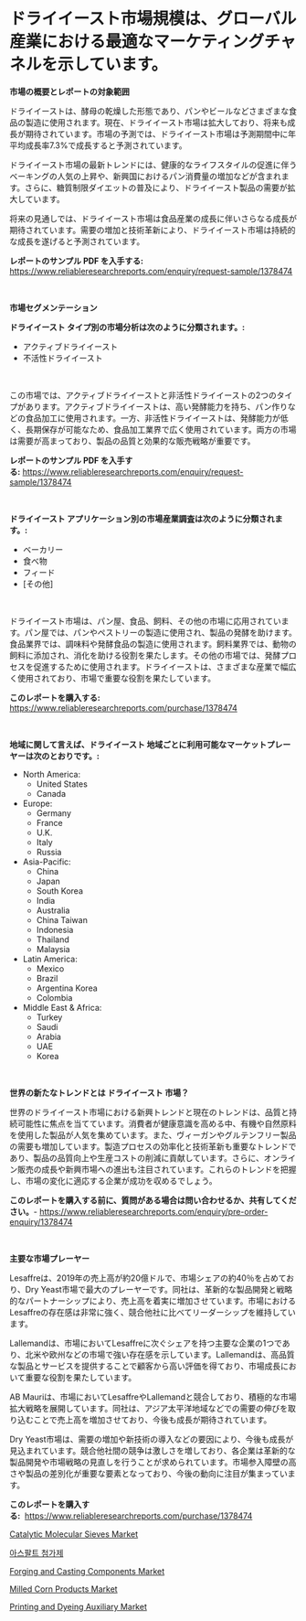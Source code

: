 <p><h1>ドライイースト市場規模は、グローバル産業における最適なマーケティングチャネルを示しています。</h1></p><p><strong>市場の概要とレポートの対象範囲</strong></p>
<p><p>ドライイーストは、酵母の乾燥した形態であり、パンやビールなどさまざまな食品の製造に使用されます。現在、ドライイースト市場は拡大しており、将来も成長が期待されています。市場の予測では、ドライイースト市場は予測期間中に年平均成長率7.3%で成長すると予測されています。</p><p>ドライイースト市場の最新トレンドには、健康的なライフスタイルの促進に伴うベーキングの人気の上昇や、新興国におけるパン消費量の増加などが含まれます。さらに、糖質制限ダイエットの普及により、ドライイースト製品の需要が拡大しています。</p><p>将来の見通しでは、ドライイースト市場は食品産業の成長に伴いさらなる成長が期待されています。需要の増加と技術革新により、ドライイースト市場は持続的な成長を遂げると予測されています。</p></p>
<p><strong>レポートのサンプル PDF を入手する:</strong> <a href="https://www.reliableresearchreports.com/enquiry/request-sample/1378474">https://www.reliableresearchreports.com/enquiry/request-sample/1378474</a></p>
<p>&nbsp;</p>
<p><strong>市場セグメンテーション</strong></p>
<p><strong>ドライイースト タイプ別の市場分析は次のように分類されます。:</strong></p>
<p><ul><li>アクティブドライイースト</li><li>不活性ドライイースト</li></ul></p>
<p>&nbsp;</p>
<p><p>この市場では、アクティブドライイーストと非活性ドライイーストの2つのタイプがあります。アクティブドライイーストは、高い発酵能力を持ち、パン作りなどの食品加工に使用されます。一方、非活性ドライイーストは、発酵能力が低く、長期保存が可能なため、食品加工業界で広く使用されています。両方の市場は需要が高まっており、製品の品質と効果的な販売戦略が重要です。</p></p>
<p><strong>レポートのサンプル PDF を入手する:</strong>&nbsp;<a href="https://www.reliableresearchreports.com/enquiry/request-sample/1378474">https://www.reliableresearchreports.com/enquiry/request-sample/1378474</a></p>
<p>&nbsp;</p>
<p><strong> ドライイースト アプリケーション別の市場産業調査は次のように分類されます。:</strong></p>
<p><ul><li>ベーカリー</li><li>食べ物</li><li>フィード</li><li>[その他]</li></ul></p>
<p>&nbsp;</p>
<p><p>ドライイースト市場は、パン屋、食品、飼料、その他の市場に応用されています。パン屋では、パンやペストリーの製造に使用され、製品の発酵を助けます。食品業界では、調味料や発酵食品の製造に使用されます。飼料業界では、動物の飼料に添加され、消化を助ける役割を果たします。その他の市場では、発酵プロセスを促進するために使用されます。ドライイーストは、さまざまな産業で幅広く使用されており、市場で重要な役割を果たしています。</p></p>
<p><strong>このレポートを購入する:</strong>&nbsp; <a href="https://www.reliableresearchreports.com/purchase/1378474">https://www.reliableresearchreports.com/purchase/1378474</a></p>
<p>&nbsp;</p>
<p><strong>地域に関して言えば、ドライイースト 地域ごとに利用可能なマーケットプレーヤーは次のとおりです。:</strong></p>
<p><ul>
    <li>
        North America:
        <ul>
            <li>United States</li>
            <li>Canada</li>
        </ul>
    </li>
    <li>
        Europe:
        <ul>
            <li>Germany</li>
            <li>France</li>
            <li>U.K.</li>
            <li>Italy</li>
            <li>Russia</li>
        </ul>
    </li>
    <li>
        Asia-Pacific:
        <ul>
            <li>China</li>
            <li>Japan</li>
            <li>South Korea</li>
            <li>India</li>
            <li>Australia</li>
            <li>China Taiwan</li>
            <li>Indonesia</li>
            <li>Thailand</li>
            <li>Malaysia</li>
        </ul>
    </li>
    <li>
        Latin America:
        <ul>
            <li>Mexico</li>
            <li>Brazil</li>
            <li>Argentina Korea</li>
            <li>Colombia</li>
        </ul>
    </li>
    <li>
        Middle East & Africa:
        <ul>
            <li>Turkey</li>
            <li>Saudi</li>
            <li>Arabia</li>
            <li>UAE</li>
            <li>Korea</li>
        </ul>
    </li>
    </ul></p>
<p>&nbsp;</p>
<p><strong>世界の新たなトレンドとは ドライイースト 市場？</strong></p>
<p><p>世界のドライイースト市場における新興トレンドと現在のトレンドは、品質と持続可能性に焦点を当てています。消費者が健康意識を高める中、有機や自然原料を使用した製品が人気を集めています。また、ヴィーガンやグルテンフリー製品の需要も増加しています。製造プロセスの効率化と技術革新も重要なトレンドであり、製品の品質向上や生産コストの削減に貢献しています。さらに、オンライン販売の成長や新興市場への進出も注目されています。これらのトレンドを把握し、市場の変化に適応する企業が成功を収めるでしょう。</p></p>
<p><strong>このレポートを購入する前に、質問がある場合は問い合わせるか、共有してください。</strong>- <a href="https://www.reliableresearchreports.com/enquiry/pre-order-enquiry/1378474">https://www.reliableresearchreports.com/enquiry/pre-order-enquiry/1378474</a></p>
<p>&nbsp;</p>
<p><strong>主要な市場プレーヤー</strong></p>
<p><p>Lesaffreは、2019年の売上高が約20億ドルで、市場シェアの約40％を占めており、Dry Yeast市場で最大のプレーヤーです。同社は、革新的な製品開発と戦略的なパートナーシップにより、売上高を着実に増加させています。市場におけるLesaffreの存在感は非常に強く、競合他社に比べてリーダーシップを維持しています。</p><p>Lallemandは、市場においてLesaffreに次ぐシェアを持つ主要な企業の1つであり、北米や欧州などの市場で強い存在感を示しています。Lallemandは、高品質な製品とサービスを提供することで顧客から高い評価を得ており、市場成長において重要な役割を果たしています。</p><p>AB Mauriは、市場においてLesaffreやLallemandと競合しており、積極的な市場拡大戦略を展開しています。同社は、アジア太平洋地域などでの需要の伸びを取り込むことで売上高を増加させており、今後も成長が期待されています。</p><p>Dry Yeast市場は、需要の増加や新技術の導入などの要因により、今後も成長が見込まれています。競合他社間の競争は激しさを増しており、各企業は革新的な製品開発や市場戦略の見直しを行うことが求められています。市場参入障壁の高さや製品の差別化が重要な要素となっており、今後の動向に注目が集まっています。</p></p>
<p><strong>このレポートを購入する:</strong>&nbsp;&nbsp;<a href="https://www.reliableresearchreports.com/purchase/1378474">https://www.reliableresearchreports.com/purchase/1378474</a></p>
<p><p><a href="https://three-jumbo-f6d.notion.site/Catalytic-Molecular-Sieves-Market-Growth-Market-Trends-COVID-19-Impact-and-Forecasts-for-period-f-25c1388efe85491284aee9760fdbf758">Catalytic Molecular Sieves Market</a></p><p><a href="https://github.com/vsoq0zknh59/Market-Research-Report-List-1/blob/main/8062562257.md">아스팔트 첨가제</a></p><p><a href="https://issuu.com/reportprime-2/docs/forging-and-casting-components-market-size-2030.pp">Forging and Casting Components Market</a></p><p><a href="https://view.publitas.com/reportprime-1/milled-corn-products-market-size-share-trends-analysis-report-by-application-regional-outlook-competitive-strategies-and-segment-forecasts-2024-2031/">Milled Corn Products Market</a></p><p><a href="https://github.com/timeliteaut/Market-Research-Report-List-1/blob/main/printing-and-dyeing-auxiliary-market.md">Printing and Dyeing Auxiliary Market</a></p></p>